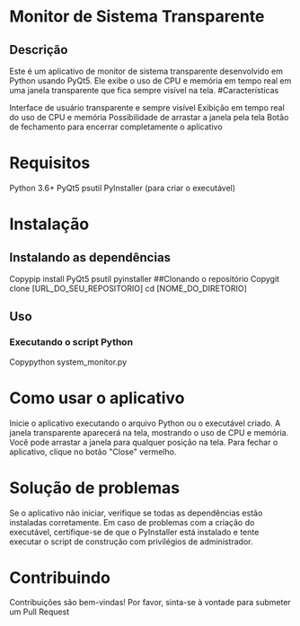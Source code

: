 # Monitor de Sistema Transparente
## Descrição
Este é um aplicativo de monitor de sistema transparente desenvolvido em Python usando PyQt5. Ele exibe o uso de CPU e memória em tempo real em uma janela transparente que fica sempre visível na tela.
#Características

Interface de usuário transparente e sempre visível
Exibição em tempo real do uso de CPU e memória
Possibilidade de arrastar a janela pela tela
Botão de fechamento para encerrar completamente o aplicativo

# Requisitos

Python 3.6+
PyQt5
psutil
PyInstaller (para criar o executável)

# Instalação
## Instalando as dependências
Copypip install PyQt5 psutil pyinstaller
##Clonando o repositório
Copygit clone [URL_DO_SEU_REPOSITORIO]
cd [NOME_DO_DIRETORIO]
## Uso
### Executando o script Python
Copypython system_monitor.py

# Como usar o aplicativo

Inicie o aplicativo executando o arquivo Python ou o executável criado.
A janela transparente aparecerá na tela, mostrando o uso de CPU e memória.
Você pode arrastar a janela para qualquer posição na tela.
Para fechar o aplicativo, clique no botão "Close" vermelho.

# Solução de problemas

Se o aplicativo não iniciar, verifique se todas as dependências estão instaladas corretamente.
Em caso de problemas com a criação do executável, certifique-se de que o PyInstaller está instalado e tente executar o script de construção com privilégios de administrador.

# Contribuindo
Contribuições são bem-vindas! Por favor, sinta-se à vontade para submeter um Pull Request
